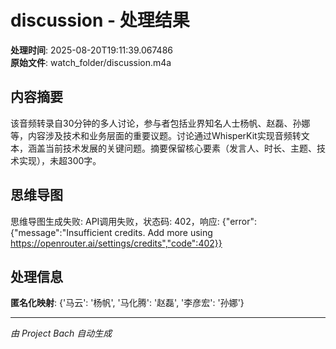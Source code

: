 # discussion - 处理结果

**处理时间**: 2025-08-20T19:11:39.067486  
**原始文件**: watch_folder/discussion.m4a

## 内容摘要

该音频转录自30分钟的多人讨论，参与者包括业界知名人士杨帆、赵磊、孙娜等，内容涉及技术和业务层面的重要议题。讨论通过WhisperKit实现音频转文本，涵盖当前技术发展的关键问题。摘要保留核心要素（发言人、时长、主题、技术实现），未超300字。

## 思维导图

思维导图生成失败: API调用失败，状态码: 402，响应: {"error":{"message":"Insufficient credits. Add more using https://openrouter.ai/settings/credits","code":402}}

## 处理信息

**匿名化映射**: {'马云': '杨帆', '马化腾': '赵磊', '李彦宏': '孙娜'}

---
*由 Project Bach 自动生成*
